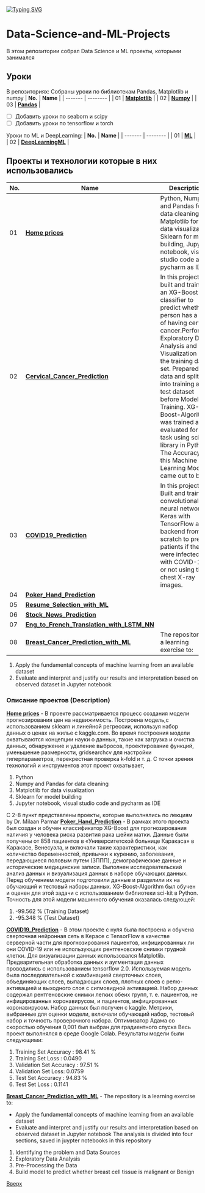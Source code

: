 <a id="anchor"></a>
[![Typing SVG](https://readme-typing-svg.herokuapp.com?color=%2336BCF7&lines=Computer+science+student)](https://github.com/Splucheviy)
# Data-Science-and-ML-Projects
В этом репозитории собрал Data Science и ML проекты, которыми занимался
## Уроки
В репозиториях:
Собраны уроки по библиотекам Pandas, Matplotlib и numpy
| **No.** | **Name** | 
| ------- | -------- | 
|	01  | **[Matplotlib](https://github.com/Kopypaster/Data-Science-and-ML-Projects/tree/main/matpltlib)** | 
|	02	| **[Numpy](https://github.com/Kopypaster/Data-Science-and-ML-Projects/tree/main/numpy )** | 
|	03	| **[Pandas](https://github.com/Kopypaster/Data-Science-and-ML-Projects/tree/main/pandas )** | 

- [ ] Добавить уроки по seaborn и scipy
- [ ] Добавить уроки по tensorflow и torch 

Уроки по ML и DeepLearning:
| **No.** | **Name** | 
| ------- | -------- | 
|	01  | **[ML](https://github.com/Kopypaster/Data-Science-and-ML-Projects/tree/main/ML)** | 
|	02	| **[DeepLearningML](https://github.com/Kopypaster/Data-Science-and-ML-Projects/tree/main/DeepLearningML)** | 

## Проекты и технологии которые в них использовались 
| **No.** | **Name** | **Description** |
| ------- | -------- | -------- |
|	01  | **[Home prices](https://github.com/Kopypaster/Data-Science-and-ML-Projects/tree/main/Home%20prices)** | Python, Numpy and Pandas for data cleaning, Matplotlib for data visualization, Sklearn for model building, Jupyter notebook, visual studio code and pycharm as IDE  
|	02	| **[Cervical_Cancer_Prediction](https://github.com/Splucheviy/Data-Science-and-ML-Projects/tree/main/Python%20Data%20Analytics%20Projects%20lecture%20series%20by%20Dr.%20Milaan%20Parmar/001_Cervical_Cancer_Predection_with_ML)** |In this project, built and trained an XG-Boost classifier to predict whether a person has a risk of having cervical cancer.Performed Exploratory Data Analysis and Data Visualization on the training data set. Prepared the data and splitted into training and test dataset before Model Training. XG-Boost-Algorithm was trained and evaluated for this task using sci-kit library in Python. The Accuracy for this Machine Learning Model came out to be: 
|	03	| **[COVID19_Prediction](https://github.com/Splucheviy/Data-Science-and-ML-Projects/tree/main/Python%20Data%20Analytics%20Projects%20lecture%20series%20by%20Dr.%20Milaan%20Parmar/002_COVID19_Prediction_from_Chest_Xray_Images_with_CNN)** |In this project, Built and trained a convolutional neural network in Keras with TensorFlow as backend from scratch to predict patients if they were infected with COVID-19 or not using their chest X-ray images. 
|	04	| **[Poker_Hand_Prediction](https://github.com/Splucheviy/Data-Science-and-ML-Projects/tree/main/Python%20Data%20Analytics%20Projects%20lecture%20series%20by%20Dr.%20Milaan%20Parmar/003_Poker_Hand_Prediction)** |
|	05	| **[Resume_Selection_with_ML](https://github.com/Splucheviy/Data-Science-and-ML-Projects/tree/main/Python%20Data%20Analytics%20Projects%20lecture%20series%20by%20Dr.%20Milaan%20Parmar/004_Resume_Selection_with_ML)** |
|	06	| **[Stock_News_Prediction](https://github.com/Splucheviy/Data-Science-and-ML-Projects/tree/main/Python%20Data%20Analytics%20Projects%20lecture%20series%20by%20Dr.%20Milaan%20Parmar/005_Stock_News_Prediction_using_NLP_Tweets_Sentiment_Analysis)** |
|	07	| **[Eng_to_French_Translation_with_LSTM_NN](https://github.com/Splucheviy/Data-Science-and-ML-Projects/tree/main/Python%20Data%20Analytics%20Projects%20lecture%20series%20by%20Dr.%20Milaan%20Parmar/006_Eng_to_French_Translation_with_LSTM_NN)** |
|	08	| **[Breast_Cancer_Prediction_with_ML](https://github.com/Splucheviy/Data-Science-and-ML-Projects/tree/main/Python%20Data%20Analytics%20Projects%20lecture%20series%20by%20Dr.%20Milaan%20Parmar/007_Breast_Cancer_Prediction_with_ML)** |The repository is a learning exercise to:
1. Apply the fundamental concepts of machine learning from an available dataset
2. Evaluate and interpret and justify our results and interpretation based on observed dataset in Jupyter notebook

### Описание проектов (Description)
**[Home prices](https://github.com/Kopypaster/Data-Science-and-ML-Projects/tree/main/Home%20prices)** - 
В проекте рассматривается процесс создания модели прогнозирования цен на недвижимость. Построена модель,с использованием sklearn и линейной регрессии, используя набор данных о ценах на жилье с kaggle.com. Во время построения модели охватываются концепции науки о данных, такие как загрузка и очистка данных, обнаружение и удаление выбросов, проектирование функций, уменьшение размерности, gridsearchcv для настройки гиперпараметров, перекрестная проверка k-fold и т. д. С точки зрения технологий и инструментов этот проект охватывает,

1. Python
2. Numpy and Pandas for data cleaning
3. Matplotlib for data visualization
4. Sklearn for model building
5. Jupyter notebook, visual studio code and pycharm as IDE

С 2-8 пункт представлены проекты, которые выполнялись по лекциям by Dr. Milaan Parmar
**[Poker_Hand_Prediction](https://github.com/Splucheviy/Data-Science-and-ML-Projects/tree/main/Python%20Data%20Analytics%20Projects%20lecture%20series%20by%20Dr.%20Milaan%20Parmar/003_Poker_Hand_Prediction)** - 
В рамках этого проекта был создан и обучен классификатор XG-Boost для прогнозирования наличия у человека риска развития рака шейки матки. Данные были получены от 858 пациентов в «Университетской больнице Каракаса» в Каракасе, Венесуэла, и включали такие характеристики, как количество беременностей, привычки к курению, заболевания, передающиеся половым путем (ЗППП), демографические данные и исторические медицинские записи. Выполнен исследовательский анализ данных и визуализация данных в наборе обучающих данных. Перед обучением модели подготовили данные и разделили их на обучающий и тестовый наборы данных. XG-Boost-Algorithm был обучен и оценен для этой задачи с использованием библиотеки sci-kit в Python. Точность для этой модели машинного обучения оказалась следующей:
1. -99.562 % (Training Dataset) 
2. -95.348 % (Test Dataset)

**[COVID19_Prediction](https://github.com/Splucheviy/Data-Science-and-ML-Projects/tree/main/Python%20Data%20Analytics%20Projects%20lecture%20series%20by%20Dr.%20Milaan%20Parmar/002_COVID19_Prediction_from_Chest_Xray_Images_with_CNN)** - 
В этом проекте с нуля была построена и обучена сверточная нейронная сеть в Керасе с TensorFlow в качестве серверной части для прогнозирования пациентов, инфицированных ли они COVID-19 или не использующих рентгеновские снимки грудной клетки.
Для визуализации данных использовался Matplotlib. Предварительная обработка данных и аугментация данных проводились с использованием tensorflow 2.0.
Используемая модель была последовательной с комбинацией сверточных слоев, объединяющих слоев, выпадающих слоев, плотных слоев с релю-активацией и выходного слоя с сигмовидной активацией. Набор данных содержал рентгеновские снимки легких обеих групп, т. е. пациентов, не инфицированных коронавирусом, и пациентов, инфицированных коронавирусом. Набор данных был получен с kaggle. Метрики, выбранные для оценки модели, включали обучающий набор, тестовый набор и точность проверочного набора. Оптимизатор Адама со скоростью обучения 0,001 был выбран для градиентного спуска
Весь проект выполнялся в среде Google Colab.
Результаты модели были следующими:
1. Training Set Accuracy : 98.41 %
2. Training Set Loss : 0.0490
3. Validation Set Accuracy : 97.51 %
4. Validation Set Loss: 0.0759
5. Test Set Accuracy : 94.83 %
6. Test Set Loss : 0.1141

**[Breast_Cancer_Prediction_with_ML](https://github.com/Splucheviy/Data-Science-and-ML-Projects/tree/main/Python%20Data%20Analytics%20Projects%20lecture%20series%20by%20Dr.%20Milaan%20Parmar/007_Breast_Cancer_Prediction_with_ML)** -
The repository is a learning exercise to:
* Apply the fundamental concepts of machine learning from an available dataset
* Evaluate and interpret and justify our results and interpretation based on observed dataset in Jupyter notebook
The analysis is divided into four sections, saved in juypter notebooks in this repository
1. Identifying the problem  and Data Sources
2. Exploratory Data Analysis
3. Pre-Processing the Data
4. Build model to predict whether breast cell tissue is  malignant or Benign

[Вверх](#anchor)
